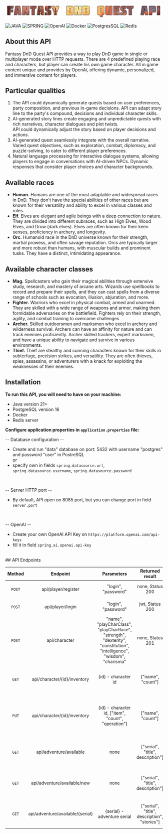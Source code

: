 ![logo.png](dnd-logo.png)
<!--https://shields.io/badges -->
![JAVA](https://img.shields.io/badge/Java-21-green?style=for-the-badge&logo=Java)
![SPRING](https://img.shields.io/badge/Java-3.2.0-green?style=for-the-badge&logo=spring&label=Srping%20Boot)
![OpenAI](https://img.shields.io/badge/openai-GPT_3.5-%2306c498?style=for-the-badge&logo=openai&label=OpenAI)
![Docker](https://img.shields.io/badge/Docker-23-blue?style=for-the-badge&logo=docker&logoColor=blue)
![PostgresSQL](https://img.shields.io/badge/PostgreSQL-16-blue?style=for-the-badge&logo=PostgreSQL&logoColor=blue)
![Redis](https://img.shields.io/badge/redis-7.2-red?style=for-the-badge&logo=redis&color=%23a83232)
## <a name="what-is-this-api">About this API</a>
Fantasy DnD Quest API provides a way to play DnD game in single or multiplayer mode over HTTP requests.
There are 4 predefined playing race and characters, but player can create his own game character.
All in game content unique and provides by OpenAi, offering dynamic, personalized, and immersive content for players.
## <a name="available-roles">Particular qualities</a>
1. The API could dynamically generate quests based on user preferences, party composition, and previous in-game decisions.
   API can adapt story line to the party's compound, decisions and individual character skills.
2. AI-generated story lines create engaging and unpredictable quests with rich narratives, character dialogues and plot twists.  
   API could dynamically adjust the story based on player decisions and actions.
3. AI-generated quest seamlessly integrate with the overall narrative. Varied quest objectives, such as exploration, combat, diplomacy, and puzzle-solving, to cater to different player preferences.
4. Natural language processing for interactive dialogue systems, allowing players to engage in conversations with AI-driven NPCs.
   Dynamic responses that consider player choices and character backgrounds.
## <a name="available-roles"> Available races</a>
- **Human.** Humans are one of the most adaptable and widespread races in DnD. 
They don't have the special abilities of other races but are known for 
their versatility and ability to excel in various classes and roles.
- **Elf.** Elves are elegant and agile beings with a deep connection to nature.
They are divided into different subraces, such as High Elves, Wood Elves, 
and Drow (dark elves). Elves are often known for their keen senses, proficiency in archery, and longevity.
- **Orc.** Humanoid race in the DnD universe known for their strength, 
martial prowess, and often savage reputation. Orcs are typically larger 
and more robust than humans, with muscular builds and prominent tusks. 
They have a distinct, intimidating appearance.
## <a name="available-roles"> Available character classes</a>
- **Mag.** Spellcasters who gain their magical abilities through extensive study, 
research, and mastery of arcane arts. Wizards use spellbooks to record and prepare 
their spells, and they can cast spells from a diverse range 
of schools such as evocation, illusion, abjuration, and more.
- **Fighter.** Warriors who excel in physical combat, armed and unarmed. 
They are skilled with a wide range of weapons and armor, 
making them formidable adversaries on the battlefield. 
Fighters rely on their strength, agility, and combat training to overcome challenges
- **Archer.** Skilled outdoorsmen and marksmen who excel in archery and wilderness survival. 
Archers can have an affinity for nature and can track enemies proficiently.
Archer skilled trackers, expert marksmen, and have a unique ability to navigate and 
survive in various environments.
- **Thief.** Thief are stealthy and cunning characters known for their 
skills in subterfuge, precision strikes, and versatility. 
They are often thieves, spies, assassins, or adventurers with a knack 
for exploiting the weaknesses of their enemies.
## <a name="installation">Installation</a>
**To run this API, you will need to have on your machine:**
- Java version 21+
- PostgreSQL version 16
- Docker
- Redis server

**Configure application properties in `application.properties` file:**

 -- Database configuration -- 
<br>
- Create and run "data" database on port: 5432 with username "postgres" and password "user" in PostreSQL 
 <br>or 
- specify own in fields `spring.datasource.url`, `spring.datasource.username`,
  `spring.datasource.password`
<br>

-- Server HTTP port --
<br>
- By default, API open on 8085 port, but you can change port in field
  `server.port`
<br>

-- OpenAI --
<br>
- Create your own OpenAI API Key on `https://platform.openai.com/api-keys`
- fill it in field `spring.ai.openai.api-key`
<br>
## <a name="endpoints">API Endpoints</a>

| Method |             Endpoint             |                                                       Parameters                                                       |                Returned result                |                                  Description                                   |
|:------:|:--------------------------------:|:----------------------------------------------------------------------------------------------------------------------:|:---------------------------------------------:|:------------------------------------------------------------------------------:|
| `POST` |       api/player/register        |                                                  "login", "password"                                                   |               none, Status 200                |                           register player in service                           |
| `POST` |         api/player/login         |                                                  "login", "password"                                                   |                jwt, Status 200                |                        player authentication in service                        |
| `POST` |          api/character           | "name", "playCharClass", "playCharRace", "strength", "dexterity", "constitution", "intelligence", "wisdom", "charisma" |               none, Status 201                |                              create new character                              |
| `GET`  |   api/character/{id}/inventory   |                                                  {id} - character id                                                   |               ["name", "count"]               |                     get information about character items                      |
| `PUT`  |   api/character/{id}/inventory   |                                  {id} - character id, ["item", "count", "operation"]                                   |               ["name", "count"]               | add or remove items from inventory by item name, "operation" type: add, remove |
| `GET`  |     api/adventure/available      |                                                          none                                                          |       ["serial", "title", description"]       |               receive 3 DnD Quest generated by AI to choose from               |
| `GET`  |   api/adventure/available/new    |                                                          none                                                          |       ["serial", "title", description"]       |            receive 3 more  DnD Quest generated by AI to choose from            |
| `GET`  | api/adventure/available/{serial} |                                              {serial} - adventure serial                                               | ["serial", "title", description", "stories"]  |                  receive information about selected DnD Quest                  |

